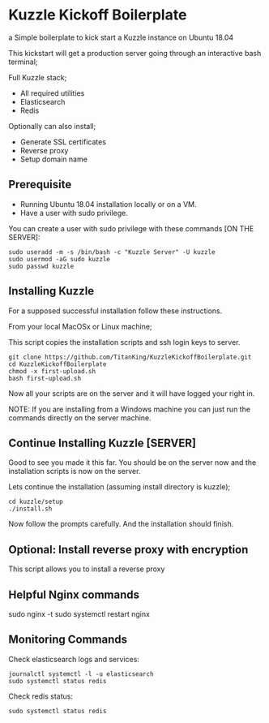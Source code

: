 # Kuzzle Kickoff Boilerplate

a Simple boilerplate to kick start a Kuzzle instance on Ubuntu 18.04

This kickstart will get a production server going through an interactive bash terminal;

Full Kuzzle stack;
  - All required utilities
  - Elasticsearch
  - Redis

Optionally can also install;
  - Generate SSL certificates
  - Reverse proxy
  - Setup domain name

## Prerequisite

- Running Ubuntu 18.04 installation locally or on a VM.
- Have a user with sudo privilege.

You can create a user with sudo privilege with these commands [ON THE SERVER]:

    sudo useradd -m -s /bin/bash -c "Kuzzle Server" -U kuzzle
    sudo usermod -aG sudo kuzzle
    sudo passwd kuzzle

## Installing Kuzzle

For a supposed successful installation follow these instructions.

From your local MacOSx or Linux machine;

This script copies the installation scripts and ssh login keys to server.

    git clone https://github.com/TitanKing/KuzzleKickoffBoilerplate.git
    cd KuzzleKickoffBoilerplate
    chmod -x first-upload.sh
    bash first-upload.sh

Now all your scripts are on the server and it will have logged your right in.

NOTE: If you are installing from a Windows machine you can just run the commands
directly on the server machine.

## Continue Installing Kuzzle [SERVER]

Good to see you made it this far. You should be on the server now and the installation
scripts is now on the server.

Lets continue the installation (assuming install directory is kuzzle);

    cd kuzzle/setup
    ./install.sh

Now follow the prompts carefully. And the installation should finish.

## Optional: Install reverse proxy with encryption

This script allows you to install a reverse proxy

## Helpful Nginx commands

  sudo nginx -t
  sudo systemctl restart nginx

## Monitoring Commands

Check elasticsearch logs and services:

    journalctl systemctl -l -u elasticsearch
    sudo systemctl status redis

Check redis status:

    sudo systemctl status redis